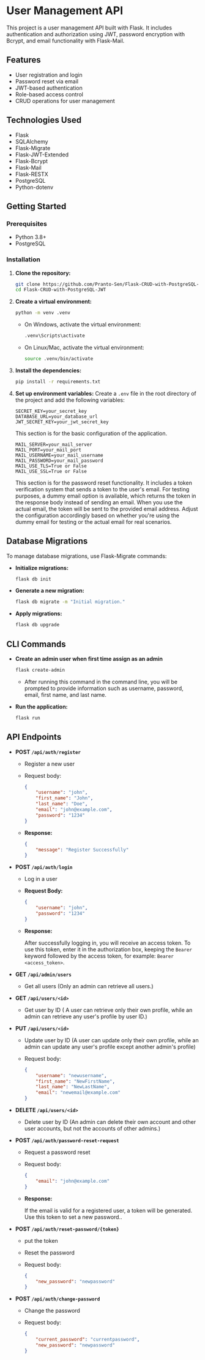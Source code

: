 # User Management API

This project is a user management API built with Flask. It includes authentication and authorization using JWT, password encryption with Bcrypt, and email functionality with Flask-Mail.

## Features
- User registration and login
- Password reset via email
- JWT-based authentication
- Role-based access control
- CRUD operations for user management

## Technologies Used
- Flask
- SQLAlchemy
- Flask-Migrate
- Flask-JWT-Extended
- Flask-Bcrypt
- Flask-Mail
- Flask-RESTX
- PostgreSQL
- Python-dotenv

## Getting Started

### Prerequisites
- Python 3.8+
- PostgreSQL

### Installation

1. **Clone the repository:**
    ```bash
    git clone https://github.com/Pranto-Sen/Flask-CRUD-with-PostgreSQL-JWT.git
    cd Flask-CRUD-with-PostgreSQL-JWT
    ```

2. **Create a virtual environment:**
    ```bash
    python -m venv .venv
    ```

    - On Windows, activate the virtual environment:
      ```bash
      .venv\Scripts\activate
      ```

    - On Linux/Mac, activate the virtual environment:
      ```bash
      source .venv/bin/activate
      ```


3. **Install the dependencies:**
    ```bash
    pip install -r requirements.txt
    ```

4. **Set up environment variables:**
    Create a `.env` file in the root directory of the project and add the following variables:
    ```env
    SECRET_KEY=your_secret_key
    DATABASE_URL=your_database_url
    JWT_SECRET_KEY=your_jwt_secret_key
    ```

    This section is for the basic configuration of the application.

    ```env
    MAIL_SERVER=your_mail_server
    MAIL_PORT=your_mail_port
    MAIL_USERNAME=your_mail_username
    MAIL_PASSWORD=your_mail_password
    MAIL_USE_TLS=True or False
    MAIL_USE_SSL=True or False
    ```

    This section is for the password reset functionality. It includes a token verification system that sends a token to the user's email. For testing purposes, a dummy email option is available, which returns the token in the response body instead of sending an email. When you use the actual email, the token will be sent to the provided email address. Adjust the configuration accordingly based on whether you're using the dummy email for testing or the actual email for real scenarios.


## Database Migrations

To manage database migrations, use Flask-Migrate commands:

- **Initialize migrations:**
    ```bash
    flask db init
    ```

- **Generate a new migration:**
    ```bash
    flask db migrate -m "Initial migration."
    ```

- **Apply migrations:**
    ```bash
    flask db upgrade
    ```
 ## CLI Commands

- **Create an admin user when first time assign as an admin**
    ```bash
    flask create-admin
    ```
    - After running this command in the command line, you will be prompted to provide information such as username, password, email, first name, and last name.


- **Run the application:**
    ```bash
    flask run
    ```

## API Endpoints

- **POST `/api/auth/register`**
    - Register a new user
    - Request body:
      
      ```json
      {
          "username": "john",
          "first_name": "John",
          "last_name": "Doe",
          "email": "john@example.com",
          "password": "1234"
      }
      ```
    - **Response:**
      
      ```json
      {
          "message": "Register Successfully"
      }
      ```
      
- **POST `/api/auth/login`**
    - Log in a user
    - **Request Body:**
      
      ```json
      {
          "username": "john",
          "password": "1234"
      }
      ```
    - **Response:**
      
      After successfully logging in, you will receive an access token. To use this token, enter it in the authorization box, keeping the `Bearer` keyword followed by the access token, for example: `Bearer <access_token>`.


- **GET `/api/admin/users`**
    - Get all users (Only an admin can retrieve all users.)


- **GET `/api/users/<id>`**
    - Get user by ID ( A user can retrieve only their own profile, while an admin can retrieve any user's profile by user ID.)


- **PUT `/api/users/<id>`**
    - Update user by ID (A user can update only their own profile, while an admin can update any user's profile except another admin's profile)
    - Request body:
      
      ```json
      {
          "username": "newusername",
          "first_name": "NewFirstName",
          "last_name": "NewLastName",
          "email": "newemail@example.com"
      }
      ```


- **DELETE `/api/users/<id>`**
    - Delete user by ID (An admin can delete their own account and other user accounts, but not the accounts of other admins.)


- **POST `/api/auth/password-reset-request`**
    - Request a password reset
    - Request body:
      
      ```json
      {
          "email": "john@example.com"
      }
      ```
  - **Response:**
    
      If the email is valid for a registered user, a token will be generated. Use this token to set a new password..


- **POST `/api/auth/reset-password/{token}`**
    - put the token 
    - Reset the password
    - Request body:
      
      ```json
      {
          "new_password": "newpassword"
      }
      ```


- **POST `/api/auth/change-password`**
    - Change the password
    - Request body:
      
      ```json
      {
          "current_password": "currentpassword",
          "new_password": "newpassword"
      }
      ```









